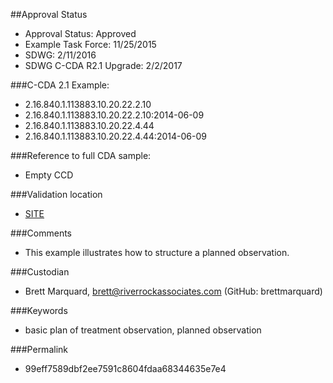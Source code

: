 ##Approval Status 

* Approval Status: Approved
* Example Task Force: 11/25/2015
* SDWG: 2/11/2016
* SDWG C-CDA R2.1 Upgrade: 2/2/2017 

###C-CDA 2.1 Example: 
* 2.16.840.1.113883.10.20.22.2.10
* 2.16.840.1.113883.10.20.22.2.10:2014-06-09
* 2.16.840.1.113883.10.20.22.4.44
* 2.16.840.1.113883.10.20.22.4.44:2014-06-09

###Reference to full CDA sample:
* Empty CCD

###Validation location

* [SITE](https://sitenv.org/c-cda-validator)

###Comments

* This example illustrates how to structure a planned observation.

###Custodian

* Brett Marquard, brett@riverrockassociates.com (GitHub: brettmarquard)

###Keywords

* basic plan of treatment observation, planned observation


###Permalink 

* 99eff7589dbf2ee7591c8604fdaa68344635e7e4